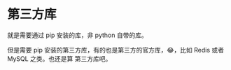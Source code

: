 # 第三方库

就是需要通过 pip 安装的库，非 python 自带的库。

但是需要 pip 安装的第三方库，有的也是第三方的官方库，😂，比如 Redis 或者 MySQL 之类。也还是算 第三方库吧。
